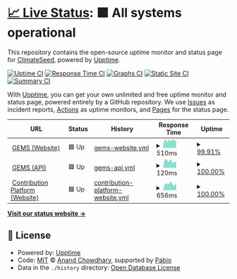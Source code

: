 # [📈 Live Status](https://climateseed.github.io/services-health): <!--live status--> **🟩 All systems operational**

This repository contains the open-source uptime monitor and status page for [ClimateSeed](https://climateseed.github.io/services-health), powered by [Upptime](https://github.com/upptime/upptime).

[![Uptime CI](https://github.com/climateseed/services-health/workflows/Uptime%20CI/badge.svg)](https://github.com/climateseed/services-health/actions?query=workflow%3A%22Uptime+CI%22)
[![Response Time CI](https://github.com/climateseed/services-health/workflows/Response%20Time%20CI/badge.svg)](https://github.com/climateseed/services-health/actions?query=workflow%3A%22Response+Time+CI%22)
[![Graphs CI](https://github.com/climateseed/services-health/workflows/Graphs%20CI/badge.svg)](https://github.com/climateseed/services-health/actions?query=workflow%3A%22Graphs+CI%22)
[![Static Site CI](https://github.com/climateseed/services-health/workflows/Static%20Site%20CI/badge.svg)](https://github.com/climateseed/services-health/actions?query=workflow%3A%22Static+Site+CI%22)
[![Summary CI](https://github.com/climateseed/services-health/workflows/Summary%20CI/badge.svg)](https://github.com/climateseed/services-health/actions?query=workflow%3A%22Summary+CI%22)

With [Upptime](https://upptime.js.org), you can get your own unlimited and free uptime monitor and status page, powered entirely by a GitHub repository. We use [Issues](https://github.com/climateseed/services-health/issues) as incident reports, [Actions](https://github.com/climateseed/services-health/actions) as uptime monitors, and [Pages](https://climateseed.github.io/services-health) for the status page.

<!--start: status pages-->
<!-- This summary is generated by Upptime (https://github.com/upptime/upptime) -->
<!-- Do not edit this manually, your changes will be overwritten -->
<!-- prettier-ignore -->
| URL | Status | History | Response Time | Uptime |
| --- | ------ | ------- | ------------- | ------ |
| <img alt="" src="https://icons.duckduckgo.com/ip3/gems.climateseed.com.ico" height="13"> [GEMS (Website)](https://gems.climateseed.com) | 🟩 Up | [gems-website.yml](https://github.com/climateseed/services-health/commits/HEAD/history/gems-website.yml) | <details><summary><img alt="Response time graph" src="./graphs/gems-website/response-time-week.png" height="20"> 510ms</summary><br><a href="https://climateseed.github.io/services-health/history/gems-website"><img alt="Response time 402" src="https://img.shields.io/endpoint?url=https%3A%2F%2Fraw.githubusercontent.com%2Fclimateseed%2Fservices-health%2FHEAD%2Fapi%2Fgems-website%2Fresponse-time.json"></a><br><a href="https://climateseed.github.io/services-health/history/gems-website"><img alt="24-hour response time 527" src="https://img.shields.io/endpoint?url=https%3A%2F%2Fraw.githubusercontent.com%2Fclimateseed%2Fservices-health%2FHEAD%2Fapi%2Fgems-website%2Fresponse-time-day.json"></a><br><a href="https://climateseed.github.io/services-health/history/gems-website"><img alt="7-day response time 510" src="https://img.shields.io/endpoint?url=https%3A%2F%2Fraw.githubusercontent.com%2Fclimateseed%2Fservices-health%2FHEAD%2Fapi%2Fgems-website%2Fresponse-time-week.json"></a><br><a href="https://climateseed.github.io/services-health/history/gems-website"><img alt="30-day response time 438" src="https://img.shields.io/endpoint?url=https%3A%2F%2Fraw.githubusercontent.com%2Fclimateseed%2Fservices-health%2FHEAD%2Fapi%2Fgems-website%2Fresponse-time-month.json"></a><br><a href="https://climateseed.github.io/services-health/history/gems-website"><img alt="1-year response time 402" src="https://img.shields.io/endpoint?url=https%3A%2F%2Fraw.githubusercontent.com%2Fclimateseed%2Fservices-health%2FHEAD%2Fapi%2Fgems-website%2Fresponse-time-year.json"></a></details> | <details><summary><a href="https://climateseed.github.io/services-health/history/gems-website">99.91%</a></summary><a href="https://climateseed.github.io/services-health/history/gems-website"><img alt="All-time uptime 99.98%" src="https://img.shields.io/endpoint?url=https%3A%2F%2Fraw.githubusercontent.com%2Fclimateseed%2Fservices-health%2FHEAD%2Fapi%2Fgems-website%2Fuptime.json"></a><br><a href="https://climateseed.github.io/services-health/history/gems-website"><img alt="24-hour uptime 100.00%" src="https://img.shields.io/endpoint?url=https%3A%2F%2Fraw.githubusercontent.com%2Fclimateseed%2Fservices-health%2FHEAD%2Fapi%2Fgems-website%2Fuptime-day.json"></a><br><a href="https://climateseed.github.io/services-health/history/gems-website"><img alt="7-day uptime 99.91%" src="https://img.shields.io/endpoint?url=https%3A%2F%2Fraw.githubusercontent.com%2Fclimateseed%2Fservices-health%2FHEAD%2Fapi%2Fgems-website%2Fuptime-week.json"></a><br><a href="https://climateseed.github.io/services-health/history/gems-website"><img alt="30-day uptime 99.96%" src="https://img.shields.io/endpoint?url=https%3A%2F%2Fraw.githubusercontent.com%2Fclimateseed%2Fservices-health%2FHEAD%2Fapi%2Fgems-website%2Fuptime-month.json"></a><br><a href="https://climateseed.github.io/services-health/history/gems-website"><img alt="1-year uptime 99.98%" src="https://img.shields.io/endpoint?url=https%3A%2F%2Fraw.githubusercontent.com%2Fclimateseed%2Fservices-health%2FHEAD%2Fapi%2Fgems-website%2Fuptime-year.json"></a></details>
| <img alt="" src="https://icons.duckduckgo.com/ip3/gems.climateseed.com.ico" height="13"> [GEMS (API)](https://gems.climateseed.com/api/k8/liveness) | 🟩 Up | [gems-api.yml](https://github.com/climateseed/services-health/commits/HEAD/history/gems-api.yml) | <details><summary><img alt="Response time graph" src="./graphs/gems-api/response-time-week.png" height="20"> 120ms</summary><br><a href="https://climateseed.github.io/services-health/history/gems-api"><img alt="Response time 205" src="https://img.shields.io/endpoint?url=https%3A%2F%2Fraw.githubusercontent.com%2Fclimateseed%2Fservices-health%2FHEAD%2Fapi%2Fgems-api%2Fresponse-time.json"></a><br><a href="https://climateseed.github.io/services-health/history/gems-api"><img alt="24-hour response time 102" src="https://img.shields.io/endpoint?url=https%3A%2F%2Fraw.githubusercontent.com%2Fclimateseed%2Fservices-health%2FHEAD%2Fapi%2Fgems-api%2Fresponse-time-day.json"></a><br><a href="https://climateseed.github.io/services-health/history/gems-api"><img alt="7-day response time 120" src="https://img.shields.io/endpoint?url=https%3A%2F%2Fraw.githubusercontent.com%2Fclimateseed%2Fservices-health%2FHEAD%2Fapi%2Fgems-api%2Fresponse-time-week.json"></a><br><a href="https://climateseed.github.io/services-health/history/gems-api"><img alt="30-day response time 165" src="https://img.shields.io/endpoint?url=https%3A%2F%2Fraw.githubusercontent.com%2Fclimateseed%2Fservices-health%2FHEAD%2Fapi%2Fgems-api%2Fresponse-time-month.json"></a><br><a href="https://climateseed.github.io/services-health/history/gems-api"><img alt="1-year response time 205" src="https://img.shields.io/endpoint?url=https%3A%2F%2Fraw.githubusercontent.com%2Fclimateseed%2Fservices-health%2FHEAD%2Fapi%2Fgems-api%2Fresponse-time-year.json"></a></details> | <details><summary><a href="https://climateseed.github.io/services-health/history/gems-api">100.00%</a></summary><a href="https://climateseed.github.io/services-health/history/gems-api"><img alt="All-time uptime 99.97%" src="https://img.shields.io/endpoint?url=https%3A%2F%2Fraw.githubusercontent.com%2Fclimateseed%2Fservices-health%2FHEAD%2Fapi%2Fgems-api%2Fuptime.json"></a><br><a href="https://climateseed.github.io/services-health/history/gems-api"><img alt="24-hour uptime 100.00%" src="https://img.shields.io/endpoint?url=https%3A%2F%2Fraw.githubusercontent.com%2Fclimateseed%2Fservices-health%2FHEAD%2Fapi%2Fgems-api%2Fuptime-day.json"></a><br><a href="https://climateseed.github.io/services-health/history/gems-api"><img alt="7-day uptime 100.00%" src="https://img.shields.io/endpoint?url=https%3A%2F%2Fraw.githubusercontent.com%2Fclimateseed%2Fservices-health%2FHEAD%2Fapi%2Fgems-api%2Fuptime-week.json"></a><br><a href="https://climateseed.github.io/services-health/history/gems-api"><img alt="30-day uptime 99.98%" src="https://img.shields.io/endpoint?url=https%3A%2F%2Fraw.githubusercontent.com%2Fclimateseed%2Fservices-health%2FHEAD%2Fapi%2Fgems-api%2Fuptime-month.json"></a><br><a href="https://climateseed.github.io/services-health/history/gems-api"><img alt="1-year uptime 99.97%" src="https://img.shields.io/endpoint?url=https%3A%2F%2Fraw.githubusercontent.com%2Fclimateseed%2Fservices-health%2FHEAD%2Fapi%2Fgems-api%2Fuptime-year.json"></a></details>
| <img alt="" src="https://icons.duckduckgo.com/ip3/app.climateseed.com.ico" height="13"> [Contribution Platform (Website)](https://app.climateseed.com) | 🟩 Up | [contribution-platform-website.yml](https://github.com/climateseed/services-health/commits/HEAD/history/contribution-platform-website.yml) | <details><summary><img alt="Response time graph" src="./graphs/contribution-platform-website/response-time-week.png" height="20"> 656ms</summary><br><a href="https://climateseed.github.io/services-health/history/contribution-platform-website"><img alt="Response time 534" src="https://img.shields.io/endpoint?url=https%3A%2F%2Fraw.githubusercontent.com%2Fclimateseed%2Fservices-health%2FHEAD%2Fapi%2Fcontribution-platform-website%2Fresponse-time.json"></a><br><a href="https://climateseed.github.io/services-health/history/contribution-platform-website"><img alt="24-hour response time 742" src="https://img.shields.io/endpoint?url=https%3A%2F%2Fraw.githubusercontent.com%2Fclimateseed%2Fservices-health%2FHEAD%2Fapi%2Fcontribution-platform-website%2Fresponse-time-day.json"></a><br><a href="https://climateseed.github.io/services-health/history/contribution-platform-website"><img alt="7-day response time 656" src="https://img.shields.io/endpoint?url=https%3A%2F%2Fraw.githubusercontent.com%2Fclimateseed%2Fservices-health%2FHEAD%2Fapi%2Fcontribution-platform-website%2Fresponse-time-week.json"></a><br><a href="https://climateseed.github.io/services-health/history/contribution-platform-website"><img alt="30-day response time 592" src="https://img.shields.io/endpoint?url=https%3A%2F%2Fraw.githubusercontent.com%2Fclimateseed%2Fservices-health%2FHEAD%2Fapi%2Fcontribution-platform-website%2Fresponse-time-month.json"></a><br><a href="https://climateseed.github.io/services-health/history/contribution-platform-website"><img alt="1-year response time 534" src="https://img.shields.io/endpoint?url=https%3A%2F%2Fraw.githubusercontent.com%2Fclimateseed%2Fservices-health%2FHEAD%2Fapi%2Fcontribution-platform-website%2Fresponse-time-year.json"></a></details> | <details><summary><a href="https://climateseed.github.io/services-health/history/contribution-platform-website">100.00%</a></summary><a href="https://climateseed.github.io/services-health/history/contribution-platform-website"><img alt="All-time uptime 100.00%" src="https://img.shields.io/endpoint?url=https%3A%2F%2Fraw.githubusercontent.com%2Fclimateseed%2Fservices-health%2FHEAD%2Fapi%2Fcontribution-platform-website%2Fuptime.json"></a><br><a href="https://climateseed.github.io/services-health/history/contribution-platform-website"><img alt="24-hour uptime 100.00%" src="https://img.shields.io/endpoint?url=https%3A%2F%2Fraw.githubusercontent.com%2Fclimateseed%2Fservices-health%2FHEAD%2Fapi%2Fcontribution-platform-website%2Fuptime-day.json"></a><br><a href="https://climateseed.github.io/services-health/history/contribution-platform-website"><img alt="7-day uptime 100.00%" src="https://img.shields.io/endpoint?url=https%3A%2F%2Fraw.githubusercontent.com%2Fclimateseed%2Fservices-health%2FHEAD%2Fapi%2Fcontribution-platform-website%2Fuptime-week.json"></a><br><a href="https://climateseed.github.io/services-health/history/contribution-platform-website"><img alt="30-day uptime 100.00%" src="https://img.shields.io/endpoint?url=https%3A%2F%2Fraw.githubusercontent.com%2Fclimateseed%2Fservices-health%2FHEAD%2Fapi%2Fcontribution-platform-website%2Fuptime-month.json"></a><br><a href="https://climateseed.github.io/services-health/history/contribution-platform-website"><img alt="1-year uptime 100.00%" src="https://img.shields.io/endpoint?url=https%3A%2F%2Fraw.githubusercontent.com%2Fclimateseed%2Fservices-health%2FHEAD%2Fapi%2Fcontribution-platform-website%2Fuptime-year.json"></a></details>

<!--end: status pages-->

[**Visit our status website →**](https://climateseed.github.io/services-health)

## 📄 License

- Powered by: [Upptime](https://github.com/upptime/upptime)
- Code: [MIT](./LICENSE) © [Anand Chowdhary](https://anandchowdhary.com), supported by [Pabio](https://pabio.com)
- Data in the `./history` directory: [Open Database License](https://opendatacommons.org/licenses/odbl/1-0/)
